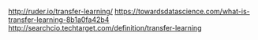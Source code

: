 http://ruder.io/transfer-learning/
https://towardsdatascience.com/what-is-transfer-learning-8b1a0fa42b4
http://searchcio.techtarget.com/definition/transfer-learning
